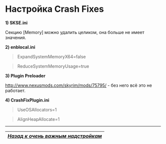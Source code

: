 # Настройка Crash Fixes

**1) SKSE.ini**

Секцию [Memory] можно удалить целиком, она больше не имеет значения.

**2) enblocal.ini**

> ExpandSystemMemoryX64=false

> ReduceSystemMemoryUsage=true

**3) Plugin Preloader**

http://www.nexusmods.com/skyrim/mods/75795/ - без него всё это не работает.

**4) CrashFixPlugin.ini**

> UseOSAllocators=1

> AlignHeapAllocate=1

------

|[*Назад к очень важным надстройкам*](../02_Minimum/02_Очень_важные_надстройки.md)|
|:---:|
